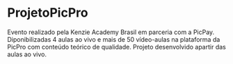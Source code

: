 # ProjetoPicPro

Evento realizado pela Kenzie Academy Brasil em parceria com a PicPay. Diponibilizadas 4 aulas ao vivo e mais de 50 vídeo-aulas na plataforma da PicPro com conteúdo teórico de qualidade. Projeto desenvolvido apartir das aulas ao vivo.
